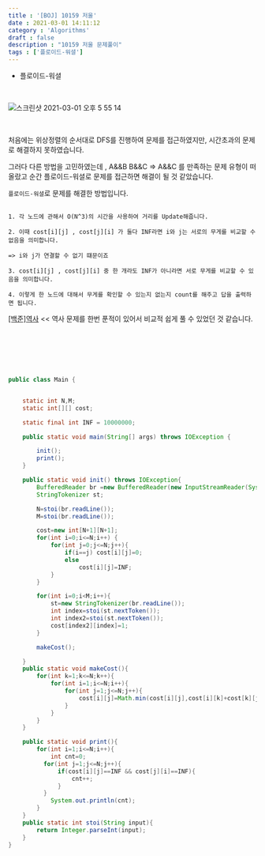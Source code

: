 ```yaml
---
title : '[BOJ] 10159 저울'
date : 2021-03-01 14:11:12
category : 'Algorithms'
draft : false
description : "10159 저울 문제풀이"
tags : ['플로이드-워셜']
---
```


* 플로이드-워셜


<br/>

![스크린샷 2021-03-01 오후 5 55 14](https://user-images.githubusercontent.com/57346393/109475466-17b1d180-7ab9-11eb-8f64-05dc827f9431.png)

<br/>

처음에는 위상정렬의 순서대로 DFS를 진행하여 문제를 접근하였지만, 시간초과의 문제로 해결하지 못하였습니다.

그러다 다른 방법을 고민하였는데 , A&&B B&&C => A&&C 를 만족하는 문제 유형이 떠올랐고 순간 플로이드-워셜로 문제를 접근하면 해결이 될 것 같았습니다.

`플로이드-워셜`로 문제를 해결한 방법입니다.



```

1. 각 노드에 관해서 O(N^3)의 시간을 사용하여 거리를 Update해줍니다.

2. 이때 cost[i][j] , cost[j][i] 가 둘다 INF라면 i와 j는 서로의 무게를 비교할 수 없음을 의미합니다.

=> i와 j가 연결할 수 없기 떄문이죠

3. cost[i][j] , cost[j][i] 중 한 개라도 INF가 아니라면 서로 무게를 비교할 수 있음을 의미합니다.

4. 이렇게 한 노드에 대해서 무게를 확인할 수 있는지 없는지 count를 해주고 답을 출력하면 됩니다.

```

[[백준]역사](https://chmook.site/Algorithms/[BOJ]%201613%20%EC%97%AD%EC%82%AC/) << 역사 문제를 한번 푼적이 있어서 비교적 쉽게 풀 수 있었던 것 같습니다.


<br/>



<br/> <br/>

```java

public class Main {


    static int N,M;
    static int[][] cost;

    static final int INF = 10000000;

    public static void main(String[] args) throws IOException {

        init();
        print();
    }

    public static void init() throws IOException{
        BufferedReader br =new BufferedReader(new InputStreamReader(System.in));
        StringTokenizer st;

        N=stoi(br.readLine());
        M=stoi(br.readLine());

        cost=new int[N+1][N+1];
        for(int i=0;i<=N;i++) {
            for(int j=0;j<=N;j++){
                if(i==j) cost[i][j]=0;
                else
                    cost[i][j]=INF;
            }
        }

        for(int i=0;i<M;i++){
            st=new StringTokenizer(br.readLine());
            int index=stoi(st.nextToken());
            int index2=stoi(st.nextToken());
            cost[index2][index]=1;
        }

        makeCost();

    }
    public static void makeCost(){
        for(int k=1;k<=N;k++){
            for(int i=1;i<=N;i++){
                for(int j=1;j<=N;j++){
                    cost[i][j]=Math.min(cost[i][j],cost[i][k]+cost[k][j]);
                }
            }
        }
    }

    public static void print(){
        for(int i=1;i<=N;i++){
            int cnt=0;
          for(int j=1;j<=N;j++){
              if(cost[i][j]==INF && cost[j][i]==INF){
                  cnt++;
              }
          }
            System.out.println(cnt);
        }
    }
    public static int stoi(String input){
        return Integer.parseInt(input);
    }
}




```